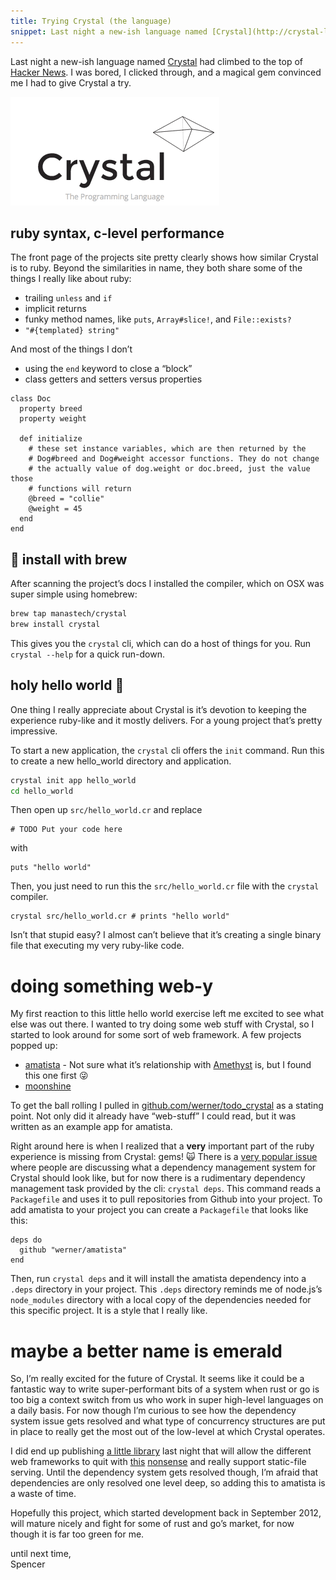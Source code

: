 ```yaml
---
title: Trying Crystal (the language)
snippet: Last night a new-ish language named [Crystal](http://crystal-lang.org/) had climbed to the top of [Hacker News](https://web.archive.org/web/20150606041438/https://news.ycombinator.com/). I was bored, I clicked through, and a magical gem convinced me I had to give Crystal a try.
---
```


Last night a new-ish language named [Crystal](http://crystal-lang.org/) had climbed to the top of [Hacker News](https://web.archive.org/web/20150606041438/https://news.ycombinator.com/). I was bored, I clicked through, and a magical gem convinced me I had to give Crystal a try.

![Crystal Logo](/static/crystal-lang-logo.gif)

## ruby syntax, c-level performance

The front page of the projects site pretty clearly shows how similar Crystal is to ruby. Beyond the similarities in name, they both share some of the things I really like about ruby:

 * trailing `unless` and `if`
 * implicit returns
 * funky method names, like `puts`, `Array#slice!`, and `File::exists?`
 * `"#{templated} string"`

And most of the things I don’t

 * using the `end` keyword to close a “block”
 * class getters and setters versus properties

```cr
class Doc
  property breed
  property weight

  def initialize
    # these set instance variables, which are then returned by the
    # Dog#breed and Dog#weight accessor functions. They do not change
    # the actually value of dog.weight or doc.breed, just the value those
    # functions will return
    @breed = "collie"
    @weight = 45
  end
end
```

## 🚦 install with brew

After scanning the project’s docs I installed the compiler, which on OSX was super simple using homebrew:

```sh
brew tap manastech/crystal
brew install crystal
```

This gives you the `crystal` cli, which can do a host of things for you. Run `crystal --help` for a quick run-down.

## holy hello world 🚀

One thing I really appreciate about Crystal is it’s devotion to keeping the experience ruby-like and it mostly delivers. For a young project that’s pretty impressive.

To start a new application, the `crystal` cli offers the `init` command. Run this to create a new hello_world directory and application.

```sh
crystal init app hello_world
cd hello_world
```

Then open up `src/hello_world.cr` and replace

```cr
# TODO Put your code here
```

with

```cr
puts "hello world"
```

Then, you just need to run this the `src/hello_world.cr` file with the `crystal` compiler.

```cr
crystal src/hello_world.cr # prints "hello world"
```

Isn’t that stupid easy? I almost can’t believe that it’s creating a single binary file that executing my very ruby-like code.

# doing something web-y

My first reaction to this little hello world exercise left me excited to see what else was out there. I wanted to try doing some web stuff with Crystal, so I started to look around for some sort of web framework. A few projects popped up:

 * [amatista](https://github.com/werner/amatista) - Not sure what it’s relationship with [Amethyst](https://github.com/Codcore/Amethyst) is, but I found this one first 😜
 * [moonshine](https://github.com/dhruvrajvanshi/Moonshine)

To get the ball rolling I pulled in [github.com/werner/todo_crystal](https://github.com/werner/todo_crystal) as a stating point. Not only did it already have “web-stuff” I could read, but it was written as an example app for amatista.

Right around here is when I realized that a **very** important part of the ruby experience is missing from Crystal: gems! 🙀 There is a [very popular issue](https://github.com/manastech/crystal/issues/220) where people are discussing what a dependency management system for Crystal should look like, but for now there is a rudimentary dependency management task provided by the cli: `crystal deps`. This command reads a `Packagefile` and uses it to pull repositories from Github into your project. To add amatista to your project you can create a `Packagefile` that looks like this:

```cr
deps do
  github "werner/amatista"
end
```

Then, run `crystal deps` and it will install the amatista dependency into a `.deps` directory in your project. This `.deps` directory reminds me of node.js’s `node_modules` directory with a local copy of the dependencies needed for this specific project. It is a style that I really like.

# maybe a better name is emerald

So, I’m really excited for the future of Crystal. It seems like it could be a fantastic way to write super-performant bits of a system when rust or go is too big a context switch from us who work in super high-level languages on a daily basis. For now though I’m curious to see how the dependency system issue gets resolved and what type of concurrency structures are put in place to really get the most out of the low-level at which Crystal operates.

I did end up publishing [a little library](https://github.com/spalger/crystal-mime) last night that will allow the different web frameworks to quit with [this](https://github.com/werner/amatista/blob/908a6ee3890c2ebf402e5d67266548256518a89f/src/amatista/response.cr#L13-L16) [nonsense](https://github.com/dhruvrajvanshi/Moonshine/blob/96cabb3fc20e4412b8b0327279c4a6043be568d0/src/moonshine/http/handler.cr#L74-L80) and really support static-file serving. Until the dependency system gets resolved though, I’m afraid that dependencies are only resolved one level deep, so adding this to amatista is a waste of time.

Hopefully this project, which started development back in September 2012, will mature nicely and fight for some of rust and go’s market, for now though it is far too green for me.

until next time,<br>
Spencer